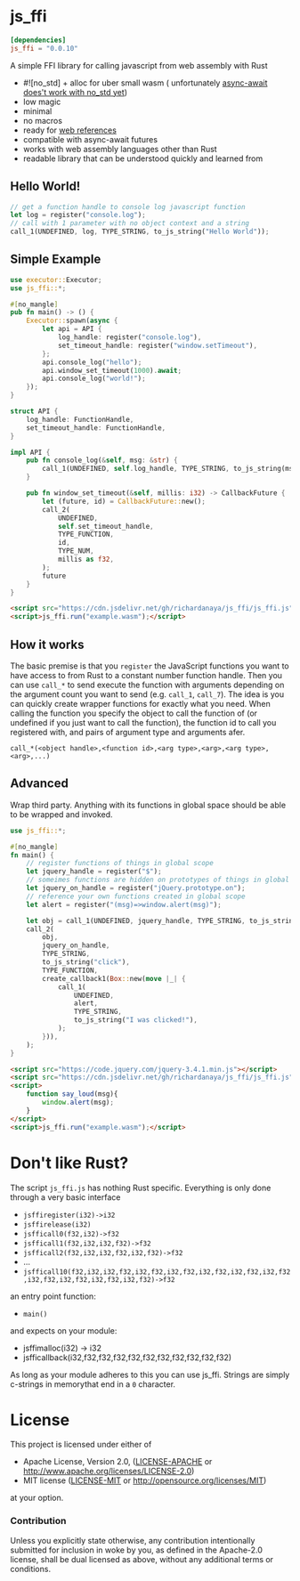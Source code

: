 # js_ffi

```toml
[dependencies]
js_ffi = "0.0.10"
```

A simple FFI library for calling javascript from web assembly with Rust
* #![no_std] + alloc for uber small wasm ( unfortunately [async-await does't work with no_std yet](https://github.com/rustasync/team/issues/42))
* low magic
* minimal
* no macros
* ready for [web references](https://github.com/WebAssembly/reference-types/blob/master/proposals/reference-types/Overview.md)
* compatible with async-await futures
* works with web assembly languages other than Rust
* readable library that can be understood quickly and learned from

## Hello World!

```rust
// get a function handle to console log javascript function
let log = register("console.log");
// call with 1 parameter with no object context and a string
call_1(UNDEFINED, log, TYPE_STRING, to_js_string("Hello World"));
```

## Simple Example

```rust
use executor::Executor;
use js_ffi::*;

#[no_mangle]
pub fn main() -> () {
    Executor::spawn(async {
        let api = API {
            log_handle: register("console.log"),
            set_timeout_handle: register("window.setTimeout"),
        };
        api.console_log("hello");
        api.window_set_timeout(1000).await;
        api.console_log("world!");
    });
}

struct API {
    log_handle: FunctionHandle,
    set_timeout_handle: FunctionHandle,
}

impl API {
    pub fn console_log(&self, msg: &str) {
        call_1(UNDEFINED, self.log_handle, TYPE_STRING, to_js_string(msg));
    }

    pub fn window_set_timeout(&self, millis: i32) -> CallbackFuture {
        let (future, id) = CallbackFuture::new();
        call_2(
            UNDEFINED,
            self.set_timeout_handle,
            TYPE_FUNCTION,
            id,
            TYPE_NUM,
            millis as f32,
        );
        future
    }
}
```

```html
<script src="https://cdn.jsdelivr.net/gh/richardanaya/js_ffi/js_ffi.js"></script>
<script>js_ffi.run("example.wasm");</script>
```

## How it works

The basic premise is that you `register` the JavaScript functions you want to have access to from Rust to a constant number function handle. Then you can use `call_*` to send execute the function with arguments depending on the argument count you  want to send (e.g. `call_1`, `call_7`). The idea is you can quickly create wrapper functions for exactly what you need. When calling the function you specify the object to call the function of (or undefined if you just want to call the function), the function id to call you registered with, and pairs of argument type and arguments afer.

`call_*(<object handle>,<function id>,<arg type>,<arg>,<arg type>,<arg>,...)`

## Advanced

Wrap third party. Anything with its functions in global space should be able to be wrapped and invoked.

```rust
use js_ffi::*;

#[no_mangle]
fn main() {
    // register functions of things in global scope
    let jquery_handle = register("$");
    // someimes functions are hidden on prototypes of things in global scope
    let jquery_on_handle = register("jQuery.prototype.on");
    // reference your own functions created in global scope
    let alert = register("(msg)=>window.alert(msg)");

    let obj = call_1(UNDEFINED, jquery_handle, TYPE_STRING, to_js_string("body"));
    call_2(
        obj,
        jquery_on_handle,
        TYPE_STRING,
        to_js_string("click"),
        TYPE_FUNCTION,
        create_callback1(Box::new(move |_| {
            call_1(
                UNDEFINED,
                alert,
                TYPE_STRING,
                to_js_string("I was clicked!"),
            );
        })),
    );
}
```

```html
<script src="https://code.jquery.com/jquery-3.4.1.min.js"></script>
<script src="https://cdn.jsdelivr.net/gh/richardanaya/js_ffi/js_ffi.js"></script>
<script>
    function say_loud(msg){
        window.alert(msg);
    }
</script>
<script>js_ffi.run("example.wasm");</script>
```

# Don't like Rust?

The script `js_ffi.js` has nothing Rust specific.  Everything is only done through a very basic interface

* `jsffiregister(i32)->i32`
* `jsffirelease(i32)`
* `jsfficall0(f32,i32)->f32`
* `jsfficall1(f32,i32,i32,f32)->f32`
* `jsfficall2(f32,i32,i32,f32,i32,f32)->f32`
* ...
* `jsfficall10(f32,i32,i32,f32,i32,f32,i32,f32,i32,f32,i32,f32,i32,f32,i32,f32,i32,f32,i32,f32,i32,f32)->f32`

an entry point function:

* `main()`

and expects on your module:

* jsffimalloc(i32) -> i32
* jsfficallback(i32,f32,f32,f32,f32,f32,f32,f32,f32,f32,f32)

As long as your module adheres to this you can use js_ffi. Strings are simply c-strings in memorythat end in a `0` character.

# License

This project is licensed under either of

 * Apache License, Version 2.0, ([LICENSE-APACHE](LICENSE-APACHE) or
   http://www.apache.org/licenses/LICENSE-2.0)
 * MIT license ([LICENSE-MIT](LICENSE-MIT) or
   http://opensource.org/licenses/MIT)

at your option.

### Contribution

Unless you explicitly state otherwise, any contribution intentionally submitted
for inclusion in woke by you, as defined in the Apache-2.0 license, shall be
dual licensed as above, without any additional terms or conditions.
